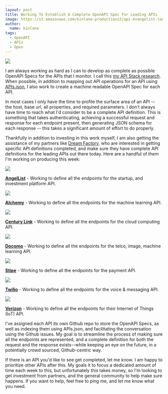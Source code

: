 ```yaml
---
layout: post
title: Working To Establish A Complete OpenAPI Spec For Leading APIs
image: https://s3.amazonaws.com/kinlane-productions2/api-evangelist-logos/api-evangelist-butterfly-vertical.png
author:
  name: kinlane
tags:
  - OpenAPI
  - APIs
  - Open
---
```

[![](https://s3.amazonaws.com/kinlane-productions2/bw-icons/bw-stacks.png)](http://theapistack.com)

I am always working as hard as I can to develop as complete as possible OpenAPI Specs for the APIs that I monitor. I call this [my API Stack research](http://theapistack.com/). When possible, in addition to mapping out API operations for an API using [APIs.json](http://apisjson.org), I also work to create a machine readable OpenAPI Spec for each API.

In most cases I only have the time to profile the surface area of an API -- the host, base url, all properties, and required parameters. I don't always have time to reach what I'd consider to be a complete API definition. This is something that takes authenticating, achieving a successful request and response for each endpoint present, then generating JSON schema for each response -- this takes a significant amount of effort to do properly.

Thankfully in addition to investing in this work myself, I am also getting the assistance of my partners like [Dream Factory](http://apis.how/bgdteovduo), who are interested in getting specific API definitions completed, and make sure they have complete API definitions for the leading APIs out there today. Here are a handful of them I'm working on producing this week:

[![](http://kinlane-productions2.s3.amazonaws.com/api-evangelist-site/company/logos/angellist.png)](http://angellist.stack.network/)

[**AngelList**](http://angellist.stack.network/) - Working to define all the endpoints for the startup, and investment platform API.

[![](http://kinlane-productions2.s3.amazonaws.com/api-evangelist-site/company/logos/alchemy-api-logo.png)](http://alchemy.stack.network/)

[**Alchemy**](http://alchemy.stack.network/) - Working to define all the endpoints for the machine learning API.

[![](http://kinlane-productions2.s3.amazonaws.com/api-evangelist-site/company/logos/CenturyLinkLabsLogo.png)](http://century.link.stack.network/)

[**Century Link**](http://century.link.stack.network/) - Working to define all the endpoints for the cloud computing API.

[![](http://kinlane-productions2.s3.amazonaws.com/api-evangelist-site/company/logos/ntt-docomo-logo.png)](http://docomo.stack.network/)

[**Docomo**](http://docomo.stack.network/) - Working to define all the endpoints for the telco, image, machine learning API.

[![](https://stripe.com/img/about/logos/logos/black.png)](http://stripe.stack.network/)

[**Stipe**](http://stripe.stack.network/) - Working to define all the endpoints for the payment API.

[![](http://kinlane-productions2.s3.amazonaws.com/api-evangelist-site/company/logos/twilio-logo.png)](http://twilio.stack.network/)

[**Twilio**](http://twilio.stack.network/) - Working to define all the endpoints for the voice & messaging API.

[![](http://kinlane-productions2.s3.amazonaws.com/api-evangelist-site/company/logos/vzlogo_lg.png)](http://verizon.stack.network/)

[**Verizon**](http://verizon.stack.network/) - Working to define all the endpoints for their Internet of Things (IoT) API.

I've assigned each API its own Github repo to store the OpenAPI Specs, as well as indexing them using APIs.json, and facilitating the conversation using the Github issues. My goal is to streamline the process of making sure all the endpoints are represented, and a complete definition for both the request and the response exists--while keeping an eye on the future, in a potentially crowd sourced, Github-centric way.

If there is an API you'd like to see get completed, let me know. I am happy to prioritize other APIs after this. My goals it to focus a dedicated amount of time each week to this, but unfortunately this takes money, so I'm looking to get investment from partners, and the general community to help make sure happens. If you want to help, feel free to ping me, and let me know what you need.